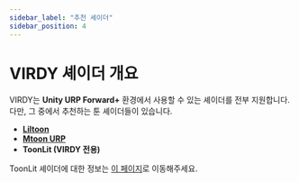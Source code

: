 ```yaml
---
sidebar_label: "추천 셰이더"
sidebar_position: 4
---
```


# VIRDY 셰이더 개요

VIRDY는 <span class="highlight_text">**Unity URP Forward+**</span> 환경에서 사용할 수 있는 셰이더를 전부 지원합니다. <br/>
다만, 그 중에서 추천하는 툰 셰이더들이 있습니다.

- <a href="https://lilxyzw.github.io/lilToon/#/" target="_blank" class="custom-link"> **Liltoon**</a>
- <a href="https://github.com/vrm-c/UniVRM/releases?page=2" target="_black" class="custom-link">**Mtoon URP**</a>
- **ToonLit (VIRDY 전용)**

ToonLit 셰이더에 대한 정보는 <a href="/VIRDY-Docs/docs/virdy-docs-shader/ToonLit" class="custom-link">이 페이지</a>로 이동해주세요.
